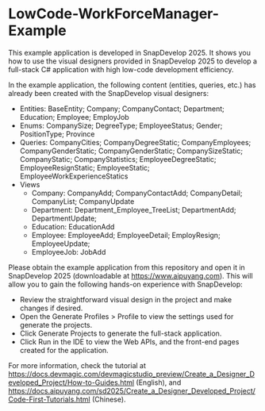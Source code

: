  # LowCode-WorkForceManager-Example

This example application is developed in SnapDevelop 2025.  It shows you how to use the visual designers provided in SnapDevelop 2025 to develop a full-stack C# application with high low-code development efficiency. 

In the example application, the following content (entities, queries, etc.) has already been created with the SnapDevelop visual designers: 

- Entities: BaseEntity; Company; CompanyContact; Department; Education; Employee; EmployJob
- Enums: CompanySize; DegreeType; EmployeeStatus; Gender; PositionType; Province
- Queries: CompanyCities; CompanyDegreeStatic; CompanyEmployees; CompanyGenderStatic; CompanyGenderStatic; CompanySizeStatic; CompanyStatic; CompanyStatistics; EmployeeDegreeStatic; EmployeeResignStatic; EmployeeStatic; EmployeeWorkExperienceStatics
- Views
  - Company: CompanyAdd; CompanyContactAdd; CompanyDetail; CompanyList; CompanyUpdate
  - Department: Department_Employee_TreeList; DepartmentAdd; DepartmentUpdate; 
  - Education: EducationAdd
  - Employee: EmployeeAdd; EmployeeDetail; EmployResign; EmployeeUpdate;
  - EmployeeJob: JobAdd

Please obtain the example application from this repository and open it in SnapDevelop 2025 (downloadable at https://www.aipuyang.com). This will allow you to gain the following hands-on experience with SnapDevelop: 

- Review the straightforward visual design in the project and make changes if desired. 
- Open the Generate Profiles > Profile to view the settings used for generate the projects.
- Click Generate Projects to generate the full-stack application.
- Click Run in the IDE to view the Web APIs, and the front-end pages created for the application. 

For more information, check the tutorial at  https://docs.devmagic.com/devmagicstudio_preview/Create_a_Designer_Developed_Project/How-to-Guides.html (English), and https://docs.aipuyang.com/sd2025/Create_a_Designer_Developed_Project/Code-First-Tutorials.html (Chinese).
